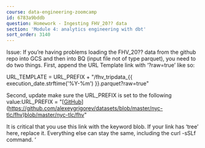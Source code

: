 ```yaml
---
course: data-engineering-zoomcamp
id: 6783a9bddb
question: Homework - Ingesting FHV_20?? data
section: 'Module 4: analytics engineering with dbt'
sort_order: 3140
---
```


Issue: If you’re having problems loading the FHV_20?? data from the github repo into GCS and then into BQ (input file not of type parquet), you need to do two things. First, append the URL Template link with ‘?raw=true’ like so:

URL_TEMPLATE = URL_PREFIX + "/fhv_tripdata_{{ execution_date.strftime(\'%Y-%m\') }}.parquet?raw=true"

Second, update make sure the URL_PREFIX is set to the following value:URL_PREFIX = "[[GitHub](https://github.com/alexeygrigorev/datasets/)](https://github.com/alexeygrigorev/datasets/blob/master/nyc-tlc/fhv)[blob](https://github.com/alexeygrigorev/datasets/blob/master/nyc-tlc/fhv)[/master/nyc-tlc/fhv](https://github.com/alexeygrigorev/datasets/blob/master/nyc-tlc/fhv)"

It is critical that you use this link with the keyword blob. If your link has ‘tree’ here, replace it. Everything else can stay the same, including the curl -sSLf command. ‘


